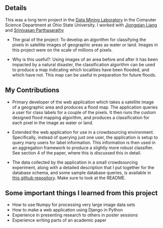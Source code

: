 ## Details

This was a long term project in the [Data Mining Laboratory](http://web.cse.ohio-state.edu/dmrl/) in the Computer Science Department at Ohio State University. I worked with [Jiongqian Liang](http://jiongqianliang.com) and [Srinivasan Parthasarathy](http://web.cse.ohio-state.edu/~parthasarathy.2/)

- The goal of the project: To develop an algorithm for classifying the pixels in satellite images of geographic areas as water or land. Images in this project were on the scale of millions of pixels.

- Why is this useful?: Using images of an area before and after it has been impacted by a natural disaster, the classification algorithm can be used to produce a map indicating which localities have been flooded, and which have not. This map can be useful in preparation for future floods.

## My Contributions

- Primary developer of the web application which takes a satellite image of a geographic area and produces a flood map. The application queries a user for class labels for a couple of the pixels. It then runs the custom designed flood mapping algorithm, and produces a classification for each pixel in the image as water or land.

- Extended the web application for use in a crowdsourcing environment. Specifically, instead of querying just one user, the application is setup to query many users for label information. This information is then used in an aggregation framework to produce a slightly more robust classifier. See section 4 of the paper, where this is discussed this in detail.

- The data collected by the application in a small crowdsourcing experiment, along with a detailed description that I put together for the database schema, and some sample database queries, is available in [this github repository](https://github.com/jacobs269/CHUG-FM-Data). Make sure to look at the README.

## Some important things I learned from this project

- How to use Numpy for processing very large image data sets
- How to make a web application using Django in Python
- Experience in presenting research to others in poster sessions
- Experience writing parts of an academic paper



